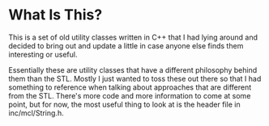 What Is This?
=============

This is a set of old utility classes written in C++ that I had lying
around and decided to bring out and update a little in case anyone else
finds them interesting or useful.

Essentially these are utility classes that have a different philosophy
behind them than the STL. Mostly I just wanted to toss these out there so
that I had something to reference when talking about approaches that are
different from the STL. There's more code and more information to come at
some point, but for now, the most useful thing to look at is the header
file in inc/mcl/String.h.
